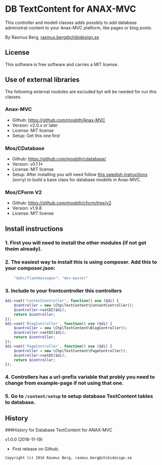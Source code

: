 DB TextContent for ANAX-MVC
===========================

This controller and modell classes adds possibly to add database administrat content to your Anax-MVC platform, like pages or blog posts.

By Rasmus Berg, rasmus.berg@chibidesign.se


License
------------------

This software is free software and carries a MIT license.


Use of external libraries
-----------------------------------

The following external modules are excluded byt will be needed for run this classes.

### Anax-MVC
* Github: https://github.com/mosbth/Anax-MVC
* Version: v2.0.x or later
* License: MIT license
* Setup: Get this one first

### Mos/CDatabase
* Github: https://github.com/mosbth/cdatabase/
* Version: v0.1.1*
* License: MIT license
* Setup: After installing you will need follow [this swedish instructions](https://dbwebb.se/kunskap/skapa-basklasser-for-databasdrivna-modeller-i-anax-mvc) (sorry) to build a base class for database modells in Anax-MVC.

### Mos/CForm V2
* Github: https://github.com/mosbth/cform/tree/v2
* Version: v1.9.8
* License: MIT license

Install instructions
--------------------

### 1. First you will need to install the other modules (if not got theim already). 

### 2. The easiest way to install this is using composer. Add this to your composer.json: 

```javascript
    "dahc/flashmessages": "dev-master"
```

### 3. Include to your frontcontroller this controllers

```php
$di->set('ContentController', function() use ($di) {
    $controller = new \Chp\TextContent\ContentController();
    $controller->setDI($di);
    return $controller;
});
$di->set('BlogController', function() use ($di) {
    $controller = new \Chp\TextContent\BlogController();
    $controller->setDI($di);
    return $controller;
});
$di->set('PageController', function() use ($di) {
    $controller = new \Chp\TextContent\PageController();
    $controller->setDI($di);
    return $controller;
});
```

### 4. Controllers has a url-prefix variable that probly you need to change from example-page if not using that one.

### 5. Go to `/content/setup` to setup database TextContent tables to database. 


History
-----------------------------------

###History for Database TextContent for ANAX-MVC 

v1.0.0 (2016-11-19)

* First release on Github.



```
Copyright (c) 2016 Rasmus Berg, rasmus.berg@chibideisgn.se
```
